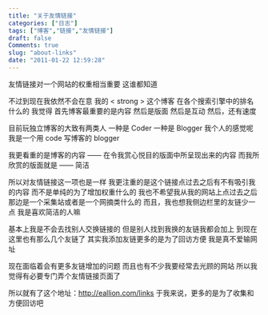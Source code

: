 ```yaml
---
title: "关于友情链接"
categories: ["日志"]
tags: ["博客","链接","友情链接"]
draft: false
Comments: true
slug: "about-links"
date: "2011-01-22 12:59:28"
---
```


友情链接对一个网站的权重相当重要
这谁都知道

不过到现在我依然不会在意
我的 < strong > 这个博客 </strong > 在各个搜索引擎中的排名什么的
我觉得
首先博客最重要的是内容
然后是版面
然后是互动
然后，还有速度

目前玩独立博客的大致有两类人
一种是 Coder
一种是 Blogger
我个人的感觉呢
我是一个用 code 写博客的 blogger

我更看重的是博客的内容
—— 在令我赏心悦目的版面中所呈现出来的内容
而我所欣赏的版面就是 —— 简洁

所以对友情链接这一项也是一样
我更注重的是这个链接点过去之后有不有吸引我的内容
而不是单纯的为了增加权重什么的
我也不希望我从我的网站上点过去之后
那边是一个采集站或者是一个网摘类什么的
而且，我也想我侧边栏里的友链少一点
我是喜欢简洁的人嘛

基本上我是不会去找别人交换链接的
但是别人找到我换的友链我都会加上
到现在这里也有那么几个友链了
其实我添加友链更多的是为了回访方便
我是真不爱输网址

现在面临着会有更多友链增加的问题
而且也有不少我要经常去光顾的网站
所以我觉得有必要专门弄个友情链接页面了

所以就有了这个地址：<a href="http://eallion.com/links" target="_blank">http://eallion.com/links</a>
于我来说，更多的是为了收集和方便回访吧


